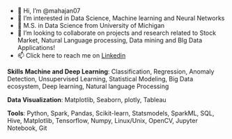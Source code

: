 - 👋 Hi, I’m @mahajan07
- 👀 I’m interested in Data Science, Machine learning and Neural Networks
- 🌱 M.S. in Data Science from University of Michigan
- 💞️ I’m looking to collaborate on projects and research related to Stock Market, Natural Language processing, Data mining and BIg Data Applications!
- 📫 Click here to reach me on [Linkedin](https://www.linkedin.com/in/dewank-mahajan/)

**Skills**
**Machine and Deep Learning**: Classification, Regression, Anomaly Detection, Unsupervised Learning, Statistical Modeling, Big Data ecosystem, Deep learning, Natural language Processing

**Data Visualization**: Matplotlib, Seaborn, plotly, Tableau

**Tools**:
Python, Spark, Pandas, Scikit-learn, Statsmodels, SparkML, SQL, Hive, Matplotlib, Tensorflow, Numpy, Linux/Unix, OpenCV, Jupyter Notebook, Git


<!---
mahajan07/mahajan07 is a ✨ special ✨ repository because its `README.md` (this file) appears on your GitHub profile.
You can click the Preview link to take a look at your changes.
--->
